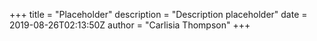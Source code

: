 +++
title = "Placeholder"
description = "Description placeholder"
date = 2019-08-26T02:13:50Z
author = "Carlisia Thompson"
+++
